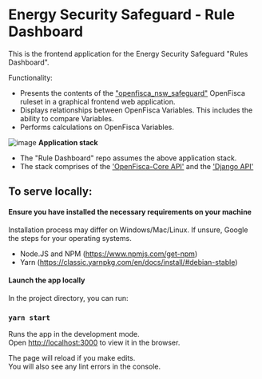 # Energy Security Safeguard - Rule Dashboard

This is the frontend application for the Energy Security Safeguard "Rules Dashboard".


Functionality:
- Presents the contents of the ["openfisca_nsw_safeguard"](https://github.com/energy-savings-scheme/openfisca_nsw_safeguard) OpenFisca ruleset in a graphical frontend web application.
- Displays relationships between OpenFisca Variables. This includes the ability to compare Variables.
- Performs calculations on OpenFisca Variables.

![image](https://user-images.githubusercontent.com/33742989/126919827-e55d93b7-6486-4317-9cbe-94e6feab12f4.png)
**Application stack**
* The "Rule Dashboard" repo assumes the above application stack.
* The stack comprises of the ['OpenFisca-Core API'](https://github.com/energy-savings-scheme/openfisca_nsw_safeguard) and the ['Django API'](https://github.com/energy-savings-scheme/openfisca-djangoapi) 


## To serve locally:

#### Ensure you have installed the necessary requirements on your machine

Installation process may differ on Windows/Mac/Linux. If unsure, Google the steps for your operating systems.

- Node.JS and NPM (https://www.npmjs.com/get-npm)
- Yarn (https://classic.yarnpkg.com/en/docs/install/#debian-stable)


#### Launch the app locally

In the project directory, you can run:

### `yarn start`

Runs the app in the development mode.\
Open [http://localhost:3000](http://localhost:3000) to view it in the browser.

The page will reload if you make edits.\
You will also see any lint errors in the console.
